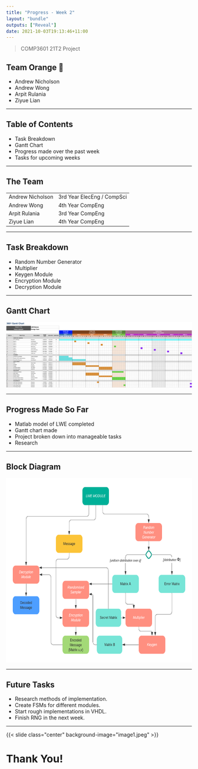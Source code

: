 ```yaml
---
title: "Progress - Week 2"
layout: "bundle"
outputs: ["Reveal"]
date: 2021-10-03T19:13:46+11:00
---
```


> COMP3601 21T2 Project

## Team Orange 🍊

* Andrew Nicholson
* Andrew Wong
* Arpit Rulania
* Ziyue Lian
  
---

## Table of Contents

* Task Breakdown
* Gantt Chart
* Progress made over the past week
* Tasks for upcoming weeks

---

## The Team

|||
|:---|:---|
|Andrew Nicholson|3rd Year ElecEng / CompSci|
|Andrew Wong|4th Year CompEng|
|Arpit Rulania|3rd Year CompEng|
|Ziyue Lian|4th Year CompEng|

---

## Task Breakdown

* Random Number Generator
* Multiplier
* Keygen Module
* Encryption Module
* Decryption Module

---

## Gantt Chart

![](image2.png)

---

## Progress Made So Far

* Matlab model of LWE completed
* Gantt chart made
* Project broken down into manageable tasks
* Research

---

## Block Diagram

<img src="image3.png" height="500">

---

## Future Tasks

* Research methods of implementation.
* Create FSMs for different modules.
* Start rough implementations in VHDL.
* Finish RNG in the next week.

---

{{< slide class="center" background-image="image1.jpeg" >}}

# Thank You!